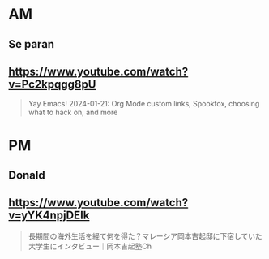 # AM

## Se paran

## https://www.youtube.com/watch?v=Pc2kpqgg8pU

> Yay Emacs! 2024-01-21: Org Mode custom links, Spookfox, choosing what to hack on, and more 

# PM

## Donald

## https://www.youtube.com/watch?v=yYK4npjDEIk

> 長期間の海外生活を経て何を得た？マレーシア岡本吉起邸に下宿していた大学生にインタビュー｜岡本吉起塾Ch 
